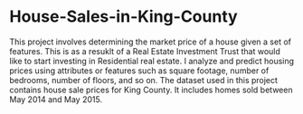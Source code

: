 # House-Sales-in-King-County
This project involves determining the market price of a house given a set of features.  This is as a resuklt of a Real Estate Investment Trust that would like to start investing in Residential real estate.  I analyze and predict housing prices using attributes or features such as square footage, number of bedrooms, number of floors, and so on.  The dataset used in this project contains house sale prices for King County.  It includes homes sold between May 2014 and May 2015.
